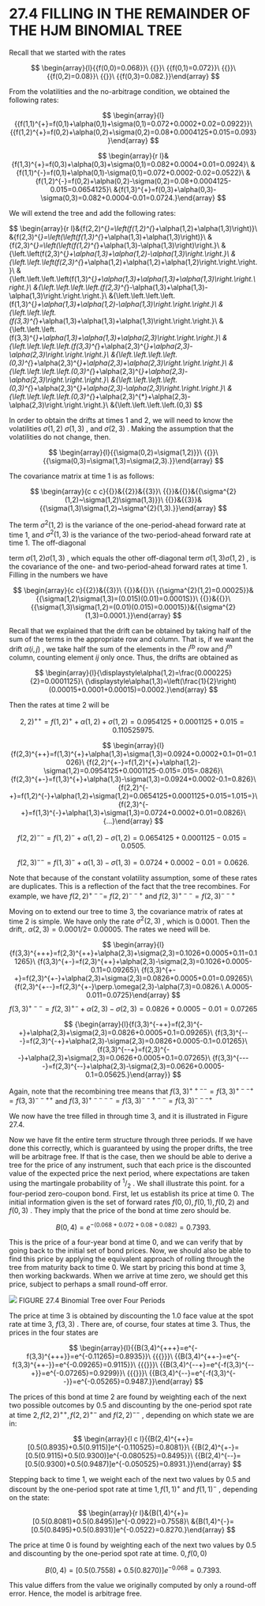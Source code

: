 # 27.4 FILLING IN THE REMAINDER OF THE HJM BINOMIAL TREE

Recall that we started with the rates

$$
\begin{array}{l}{{f(0,0)=0.068}}\ {{}}\ {{f(0,1)=0.072}}\ {{}}\ {{f(0,2)=0.08}}\ {{}}\ {{f(0,3)=0.082.}}\end{array}
$$

From the volatilities and the no-arbitrage condition, we obtained the following rates:

$$
\begin{array}{l}{{f(1,1)^{+}=f(0,1)+\alpha(0,1)+\sigma(0,1)=0.072+0.0002+0.02=0.0922}}\ {{f(1,2)^{+}=f(0,2)+\alpha(0,2)+\sigma(0,2)=0.08+0.0004125+0.015=0.093}}\end{array}
$$

$$
\begin{array}{r l}&{f(1,3)^{+}=f(0,3)+\alpha(0,3)+\sigma(0,1)=0.082+0.0004+0.01=0.0924}\ &{f(1,1)^{-}=f(0,1)+\alpha(0,1)-\sigma(0,1)=0.072+0.0002-0.02=0.0522}\ &{f(1,2)^{-}=f(0,2)+\alpha(0,2)-\sigma(0,2)=0.08+0.0004125-0.015=0.0654125}\ &{f(1,3)^{+}=f(0,3)+\alpha(0,3)-\sigma(0,3)=0.082+0.0004-0.01=0.0724.}\end{array}
$$

We will extend the tree and add the following rates:

$$
\begin{array}{r l}&{f(2,2)^{*}=\left(f(1,2)^{*}+\alpha(1,2)+\alpha(1,3)\right)}\ &{f(2,3)^{*}=\left(\left(f(1,3)^{*}+\alpha(1,3)+\alpha(1,3)\right)}\ &{f(2,3)^{*}=\left(\left(f(1,2)^{*}+\alpha(1,3)-\alpha(1,3)\right)\right.}\ &{\left.\left(f(2,3)^{*}+\alpha(1,3)+\alpha(1,2)-\alpha(1,3)\right.\right.}\ &{\left.\left.\left(f(2,3)^{*}+\alpha(1,2)+\alpha(1,2)+\alpha(1,2)\right.\right.\right.}\ &{\left.\left.\left.\left(f(1,3)^{*}+\alpha(1,3)+\alpha(1,3)+\alpha(1,3)\right.\right.\right.}\ &{\left.\left.\left.\left.(f(2,3)^{*}-\alpha(1,3)+\alpha(1,3)-\alpha(1,3)\right.\right.\right.}\ &{\left.\left.\left.\left.(f(1,3)^{*}+\alpha(1,3)+\alpha(1,2)-\alpha(1,3)\right.\right.\right.}\ &{\left.\left.\left.(f(3,3)^{*}+\alpha(1,3)+\alpha(1,3)+\alpha(1,3)\right.\right.\right.}\ &{\left.\left.\left.(f(3,3)^{*}+\alpha(1,3)+\alpha(1,3)+\alpha(2,3)\right.\right.\right.}\ &{\left.\left.\left.\left.(f(3,3)^{*}+\alpha(2,3)^{*}+\alpha(2,3)-\alpha(2,3)\right.\right.\right.}\ &{\left.\left.\left.\left.(0,3)^{*}+\alpha(2,3)^{*}+\alpha(2,3)+\alpha(2,3)\right.\right.\right.}\ &{\left.\left.\left.\left.(0,3)^{*}+\alpha(2,3)^{*}+\alpha(2,3)-\alpha(2,3)\right.\right.\right.}\ &{\left.\left.\left.\left.(0,3)^{*}+\alpha(2,3)^{*}+\alpha(2,3)-\alpha(2,3)\right.\right.\right.}\ &{\left.\left.\left.\left.(0,3)^{*}+\alpha(2,3)^{*}+\alpha(2,3)-\alpha(2,3)\right.\right.\right.}\ &{\left.\left.\left.\left.(0,3)
$$

In order to obtain the drifts at times 1 and 2, we will need to know the volatilities $\sigma(1,2)$ $\sigma(1,3)$ , and $\sigma(2,3)$ . Making the assumption that the volatilities do not change, then.

$$
\begin{array}{l}{{\sigma(0,2)=\sigma(1,2)}}\ {{}}\ {{\sigma(0,3)=\sigma(1,3)=\sigma(2,3).}}\end{array}
$$

The covariance matrix at time 1 is as follows:

$$
\begin{array}{c c c}{{}}&{{2}}&{{3}}\ {{}}&{{}}&{{\sigma^{2}(1,2)~\sigma(1,2)\sigma(1,3)}}\ {{}}&{{3}}&{{\sigma(1,3)\sigma(1,2)~\sigma^{2}(1,3).}}\end{array}
$$

The term $\sigma^{2}(1,2)$ is the variance of the one-period-ahead forward rate at time 1, and $\sigma^{2}(1,3)$ is the variance of the two-period-ahead forward rate at time 1. The off-diagonal

term $\sigma(1,2)\sigma(1,3)$ , which equals the other off-diagonal term $\sigma(1,3)\sigma(1,2)$ , is the covariance of the one- and two-period-ahead forward rates at time 1. Filling in the numbers we have

$$
\begin{array}{c c}{{2}}&{{3}}\ {{}}&{{}}\ {{\sigma^{2}(1,2)=0.00025}}&{{\sigma(1,2)\sigma(1,3)=(0.015)(0.01)=0.0001S}}\ {{}}&{{}}\ {{\sigma(1,3)\sigma(1,2)=(0.01)(0.015)=0.00015}}&{{\sigma^{2}(1,3)=0.0001.}}\end{array}
$$

Recall that we explained that the drift can be obtained by taking half of the sum of the terms in the appropriate row and column. That is, if we want the drift $\alpha(i,j)$ , we take half the sum of the elements in the $i^{t b}$ row and $j^{t h}$ column, counting element $i j$ only once. Thus, the drifts are obtained as

$$
\begin{array}{l}{\displaystyle\alpha(1,2)=\frac{0.000225}{2}=0.0001125}\ {\displaystyle\alpha(1,3)=\left(\frac{1}{2}\right)(0.00015+0.0001+0.00015)=0.0002.}\end{array}
$$

Then the rates at time 2 will be

$$
2,2)^{++}=f(1,2)^{+}+\alpha(1,2)+\sigma(1,2)=0.0954125+0.0001125+0.015=0.110525975.
$$

$$
\begin{array}{l}{f(2,3)^{++}=f(1,3)^{+}+\alpha(1,3)+\sigma(1,3)=0.0924+0.0002+0.1=01=0.1026}\ {f(2,2)^{+-}=f(1,2)^{+}+\alpha(1,2)-\sigma(1,2)=0.0954125+0.0001125-0.015=.015=.0826}\ {f(2,3)^{+-}=f(1,3)^{+}+\alpha(1,3)-\sigma(1,3)=0.0924+0.0002-0.1=0.826}\ {f(2,2)^{-+}=f(1,2)^{-}+\alpha(1,2)+\sigma(1,2)=0.0654125+0.0001125+0.015=1.015=}\ {f(2,3)^{-+}=f(1,3)^{-}+\alpha(1,3)+\sigma(1,3)=0.0724+0.0002+0.01=0.0826}\ {...}\end{array}
$$

$$
f(2,2)^{--}=f(1,2)^{-}+\alpha(1,2)-\sigma(1,2)=0.0654125+0.0001125-0.015=0.0505.
$$

$$
f(2,3)^{--}=f(1,3)^{-}+\alpha(1,3)-\sigma(1,3)=0.0724+0.0002-0.01=0.0626.
$$

Note that because of the constant volatility assumption, some of these rates are duplicates. This is a reflection of the fact that the tree recombines. For example, we have $f(2,2)^{+--}=$ $f(2,2)^{\mathrm{--+}}$ and $f(2,3)^{+--}=f(2,3)^{--+}$

Moving on to extend our tree to time 3, the covariance matrix of rates at time 2 is simple. We have only the rate $\sigma^{2}(2,3)$ , which is 0.0001. Then the drift,. $\alpha(2,3)=0.0001/2=$ 0.00005. The rates we need will be.

$$
\begin{array}{l}{f(3,3)^{+++}=f(2,3)^{++}+\alpha(2,3)+\sigma(2,3)=0.1026+0.0005+0.11=0.11265}\ {f(3,3)^{+-}=f(2,3)^{++}+\alpha(2,3)-\sigma(2,3)=0.1026+0.0005-0.11=0.09265}\ {f(3,3)^{+-+}=f(2,3)^{+-}+\alpha(2,3)+\sigma(2,3)=0.0826+0.0005+0.01=0.09265}\ {f(2,3)^{+--}=f(2,3)^{+-}\perp.\omega(2,3)-\alpha(7,3)=0.0826.\ A.0005-0.011=0.0725}\end{array}
$$$$
f(3,3)^{+--}=f(2,3)^{+-}+\alpha(2,3)-\sigma(2,3)=0.0826+0.0005-0.01=0.07265
$$

$$
{\begin{array}{l}{f(3,3)^{-++}=f(2,3)^{-+}+\alpha(2,3)+\sigma(2,3)=0.0826+0.0005+0.1=0.09265}\ {f(3,3)^{---}=f(2,3)^{-+}+\alpha(2,3)-\sigma(2,3)=0.0826+0.0005-0.1=0.01265}\ {f(3,3)^{--+}=f(2,3)^{--}+\alpha(2,3)+\sigma(2,3)=0.0626+0.0005+0.1=0.07265}\ {f(3,3)^{----}=f(2,3)^{--}+\alpha(2,3)-\sigma(2,3)=0.0626+0.0005-0.1=0.05625.}\end{array}}
$$

Again, note that the recombining tree means that $f(3,3)^{++--}=f(3,3)^{+--+}=f(3,3)^{--++}$ and $f(3,3)^{+----}=f(3,3)^{--+--}=f(3,3)^{---+}$

We now have the tree filled in through time 3, and it is illustrated in Figure 27.4.

Now we have fit the entire term structure through three periods. If we have done this correctly, which is guaranteed by using the proper drifts, the tree will be arbitrage free. If that is the case, then we should be able to derive a tree for the price of any instrument, such that each price is the discounted value of the expected price the next period, where expectations are taken using the martingale probability of $^1/_{2}$ . We shall illustrate this point. for a four-period zero-coupon bond. First, let us establish its price at time 0. The initial information given is the set of forward rates $f(0,0),f(0,1),f(0,2)$ and $f(0,3)$ . They imply that the price of the bond at time zero should be.

$$
B(0,4)=e^{-(0.068+0.072+0.08+0.082)}=0.7393.
$$

This is the price of a four-year bond at time 0, and we can verify that by going back to the initial set of bond prices. Now, we should also be able to find this price by applying the equivalent approach of rolling through the tree from maturity back to time 0. We start by pricing this bond at time 3, then working backwards. When we arrive at time zero, we should get this price, subject to perhaps a small round-off error.

![](c2dca5836f979315e2104b77331d96271655d7e4e51ebb6cf57e08ecb65ff95d.jpg)
FIGURE 27.4 Binomial Tree over Four Periods

The price at time 3 is obtained by discounting the 1.0 face value at the spot rate at time 3, $f(3,3)$ . There are, of course, four states at time 3. Thus, the prices in the four states are

$$
\begin{array}{l}{{B(3,4)^{+++}=e^{-f(3,3)^{+++}}=e^{-0.11265}=0.8935}}\ {{{}}}\ {{B(3,4)^{++-}=e^{-f(3,3)^{++-}}=e^{-0.09265}=0.9115}}\ {{{}}}\ {{B(3,4)^{--+}=e^{-f(3,3)^{--+}}=e^{-0.07265}=0.9299}}\ {{{}}}\ {{B(3,4)^{--}=e^{-f(3,3)^{--}}=e^{-0.05265}=0.9487.}}\end{array}
$$

The prices of this bond at time 2 are found by weighting each of the next two possible outcomes by 0.5 and discounting by the one-period spot rate at time $2,f(2,2)^{++},f(2,2)^{+-}$ and $f(2,2)^{--}$ , depending on which state we are in:

$$
\begin{array}{l c l}{{B(2,4)^{++}=[0.5(0.8935)+0.5(0.9115)]e^{-0.110525}=0.8081}}\ {{B(2,4)^{+-}=[0.5(0.9115)+0.5(0.9300)]e^{-0.080525}=0.8495}}\ {{B(2,4)^{--}=[0.5(0.9300)+0.5(0.9487)]e^{-0.050525}=0.8931.}}\end{array}
$$

Stepping back to time 1, we weight each of the next two values by 0.5 and discount by the one-period spot rate at time $1,f(1,1)^{+}$ and $f(1,1)^{-}$ , depending on the state:

$$
\begin{array}{r l}&{B(1,4)^{+}=[0.5(0.8081)+0.5(0.8495)]e^{-0.0922}=0.7558}\ &{B(1,4)^{-}=[0.5(0.8495)+0.5(0.8931)]e^{-0.0522}=0.8270.}\end{array}
$$

The price at time 0 is found by weighting each of the next two values by 0.5 and discounting by the one-period spot rate at time. $0,f(0,0)$

$$
B(0,4)=[0.5(0.7558)+0.5(0.8270)]e^{-0.068}=0.7393.
$$

This value differs from the value we originally computed by only a round-off error. Hence, the model is arbitrage free.
